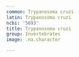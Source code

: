 ```yaml
---
common: Trypanosoma cruzi
latin: Trypanosoma cruzi
ncbi: '5693'
title: Trypanosoma cruzi
group: Invertebrates
image: .na.character

---
```

